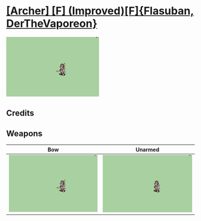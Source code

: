 # [\[Archer\] \[F\] \(Improved\)\[F\]{Flasuban, DerTheVaporeon}](./)

<img src="./5.%20Bow/Bow_000.png" alt="[Archer] [F] (Improved)[F]{Flasuban, DerTheVaporeon} standing" />

## Credits



## Weapons


|Bow |Unarmed |
|  :---: | :---: |
| <img alt="Bow animation" src="./5.%20Bow/Bow.gif" /> | <img alt="Unarmed animation" src="./8.%20Unarmed/Unarmed.gif" /> |
